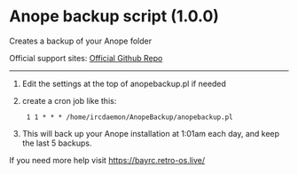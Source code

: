 # Anope backup script (1.0.0)
Creates a backup of your Anope folder

Official support sites: [Official Github Repo](https://github.com/fstltna/AnopeBackup)

---

1. Edit the settings at the top of anopebackup.pl if needed
2. create a cron job like this:

        1 1 * * * /home/ircdaemon/AnopeBackup/anopebackup.pl

3. This will back up your Anope installation at 1:01am each day, and keep the last 5 backups.

If you need more help visit https://bayrc.retro-os.live/
